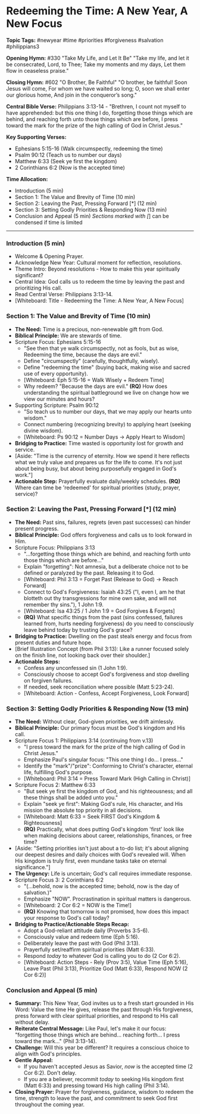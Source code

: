 # Redeeming the Time: A New Year, A New Focus

**Topic Tags:** #newyear #time #priorities #forgiveness #salvation #philippians3

**Opening Hymn:** #330 "Take My Life, and Let It Be" "Take my life, and let it
be consecrated, Lord, to Thee; Take my moments and my days, Let them flow in
ceaseless praise."

**Closing Hymn:** #602 "O Brother, Be Faithful" "O brother, be faithful! Soon
Jesus will come, For whom we have waited so long; O, soon we shall enter our
glorious home, And join in the conqueror’s song."

**Central Bible Verse:** Philippians 3:13-14 - "Brethren, I count not myself to
have apprehended: but this one thing I do, forgetting those things which are
behind, and reaching forth unto those things which are before, I press toward
the mark for the prize of the high calling of God in Christ Jesus."

**Key Supporting Verses:**

- Ephesians 5:15-16 (Walk circumspectly, redeeming the time)
- Psalm 90:12 (Teach us to number our days)
- Matthew 6:33 (Seek ye first the kingdom)
- 2 Corinthians 6:2 (Now is the accepted time)

**Time Allocation:**

- Introduction (5 min)
- Section 1: The Value and Brevity of Time (10 min)
- Section 2: Leaving the Past, Pressing Forward [*] (12 min)
- Section 3: Setting Godly Priorities & Responding Now (13 min)
- Conclusion and Appeal (5 min) _Sections marked with [_] can be condensed if
  time is limited

---

### Introduction (5 min)

- Welcome & Opening Prayer.
- Acknowledge New Year: Cultural moment for reflection, resolutions.
- Theme Intro: Beyond resolutions - How to make this year spiritually
  significant?
- Central Idea: God calls us to redeem the time by leaving the past and
  prioritizing His call.
- Read Central Verse: Philippians 3:13-14.
- [Whiteboard: Title - Redeeming the Time: A New Year, A New Focus]

### Section 1: The Value and Brevity of Time (10 min)

- **The Need:** Time is a precious, non-renewable gift from God.
- **Biblical Principle:** We are stewards of time.
- Scripture Focus: Ephesians 5:15-16
  - "See then that ye walk circumspectly, not as fools, but as wise, Redeeming
    the time, because the days are evil."
  - Define "circumspectly" (carefully, thoughtfully, wisely).
  - Define "redeeming the time" (buying back, making wise and sacred use of
    every opportunity).
  - [Whiteboard: Eph 5:15-16 = Walk Wisely + Redeem Time]
  - Why redeem? "Because the days are evil." **(RQ)** How does understanding the
    spiritual battleground we live on change how we view our minutes and hours?
- Supporting Scripture: Psalm 90:12
  - "So teach us to number our days, that we may apply our hearts unto wisdom."
  - Connect numbering (recognizing brevity) to applying heart (seeking divine
    wisdom).
  - [Whiteboard: Ps 90:12 = Number Days -> Apply Heart to Wisdom]
- **Bridging to Practice:** Time wasted is opportunity lost for growth and
  service.
- [Aside: "Time is the currency of eternity. How we spend it here reflects what
  we truly value and prepares us for the life to come. It's not just about being
  busy, but about being purposefully engaged in God's work."]
- **Actionable Step:** Prayerfully evaluate daily/weekly schedules. **(RQ)**
  Where can time be 'redeemed' for spiritual priorities (study, prayer,
  service)?

### Section 2: Leaving the Past, Pressing Forward [*] (12 min)

- **The Need:** Past sins, failures, regrets (even past successes) can hinder
  present progress.
- **Biblical Principle:** God offers forgiveness and calls us to look forward in
  Him.
- Scripture Focus: Philippians 3:13
  - "...forgetting those things which are behind, and reaching forth unto those
    things which are before..."
  - Explain "forgetting": Not amnesia, but a deliberate choice not to be defined
    or paralyzed by the past. Releasing it to God.
  - [Whiteboard: Phil 3:13 = Forget Past (Release to God) -> Reach Forward]
  - Connect to God's Forgiveness: Isaiah 43:25 ("I, even I, am he that blotteth
    out thy transgressions for mine own sake, and will not remember thy sins."),
    1 John 1:9.
  - [Whiteboard: Isa 43:25 / 1 John 1:9 = God Forgives & Forgets]
  - **(RQ)** What specific things from the past (sins confessed, failures
    learned from, hurts needing forgiveness) do you need to consciously leave
    behind today by trusting God's grace?
- **Bridging to Practice:** Dwelling on the past steals energy and focus from
  present duties and future hope.
- [Brief Illustration Concept (from Phil 3:13): Like a runner focused solely on
  the finish line, not looking back over their shoulder.]
- **Actionable Steps:**
  - Confess any unconfessed sin (1 John 1:9).
  - Consciously choose to accept God's forgiveness and stop dwelling on forgiven
    failures.
  - If needed, seek reconciliation where possible (Matt 5:23-24).
  - [Whiteboard: Action - Confess, Accept Forgiveness, Look Forward]

### Section 3: Setting Godly Priorities & Responding Now (13 min)

- **The Need:** Without clear, God-given priorities, we drift aimlessly.
- **Biblical Principle:** Our primary focus must be God's kingdom and His call.
- Scripture Focus 1: Philippians 3:14 (continuing from v.13)
  - "I press toward the mark for the prize of the high calling of God in Christ
    Jesus."
  - Emphasize Paul's singular focus: "This one thing I do... I press..."
  - Identify the "mark"/"prize": Conforming to Christ's character, eternal life,
    fulfilling God's purpose.
  - [Whiteboard: Phil 3:14 = Press Toward Mark (High Calling in Christ)]
- Scripture Focus 2: Matthew 6:33
  - "But seek ye first the kingdom of God, and his righteousness; and all these
    things shall be added unto you."
  - Explain "seek ye first": Making God's rule, His character, and His mission
    the absolute top priority in all decisions.
  - [Whiteboard: Matt 6:33 = Seek FIRST God's Kingdom & Righteousness]
  - **(RQ)** Practically, what does putting God's kingdom 'first' look like when
    making decisions about career, relationships, finances, or free time?
- [Aside: "Setting priorities isn't just about a to-do list; it's about aligning
  our deepest desires and daily choices with God's revealed will. When His
  kingdom is truly first, even mundane tasks take on eternal significance."]
- **The Urgency:** Life is uncertain; God's call requires immediate response.
- Scripture Focus 3: 2 Corinthians 6:2
  - "(...behold, now is the accepted time; behold, now is the day of
    salvation.)"
  - Emphasize "NOW". Procrastination in spiritual matters is dangerous.
  - [Whiteboard: 2 Cor 6:2 = NOW is the Time!]
  - **(RQ)** Knowing that tomorrow is not promised, how does this impact your
    response to God's call today?
- **Bridging to Practice/Actionable Steps Recap:**
  - Adopt a God-reliant attitude daily (Proverbs 3:5-6).
  - Consciously value and redeem time (Eph 5:16).
  - Deliberately leave the past with God (Phil 3:13).
  - Prayerfully set/reaffirm spiritual priorities (Matt 6:33).
  - Respond _today_ to whatever God is calling you to do (2 Cor 6:2).
  - [Whiteboard: Action Steps - Rely (Prov 3:5), Value Time (Eph 5:16), Leave
    Past (Phil 3:13), Prioritize God (Matt 6:33), Respond NOW (2 Cor 6:2)]

### Conclusion and Appeal (5 min)

- **Summary:** This New Year, God invites us to a fresh start grounded in His
  Word: Value the time He gives, release the past through His forgiveness, press
  forward with clear spiritual priorities, and respond to His call without
  delay.
- **Reiterate Central Message:** Like Paul, let's make it our focus: "forgetting
  those things which are behind... reaching forth... I press toward the mark..."
  (Phil 3:13-14).
- **Challenge:** Will this year be different? It requires a conscious choice to
  align with God's principles.
- **Gentle Appeal:**
  - If you haven't accepted Jesus as Savior, _now_ is the accepted time (2 Cor
    6:2). Don't delay.
  - If you are a believer, recommit _today_ to seeking His kingdom first (Matt
    6:33) and pressing toward His high calling (Phil 3:14).
- **Closing Prayer:** Prayer for forgiveness, guidance, wisdom to redeem the
  time, strength to leave the past, and commitment to seek God first throughout
  the coming year.
